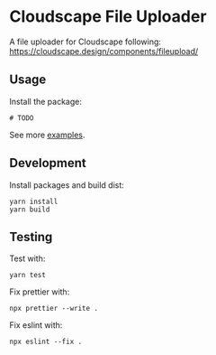 # Cloudscape File Uploader

A file uploader for Cloudscape following: https://cloudscape.design/components/fileupload/

## Usage

Install the package:

```
# TODO
```

See more [examples](./examples/cloudscape-file-uploader-example).

## Development

Install packages and build dist:

```
yarn install
yarn build
```

## Testing

Test with:

```
yarn test
```

Fix prettier with:

```
npx prettier --write .
```

Fix eslint with:

```
npx eslint --fix .
```
